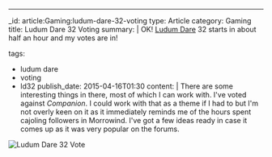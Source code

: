 ---
_id: article:Gaming:ludum-dare-32-voting
type: Article
category: Gaming
title: Ludum Dare 32 Voting
summary: |
  OK! [Ludum Dare][ld] 32 starts in about <time datetime="2015-04-18T02:00">half an hour</time> and my votes are in!

  [ld]: http://www.ludumdare.com/
tags: 
  - ludum dare
  - voting
  - ld32
publish_date: 2015-04-16T01:30
content: |
  There are some interesting things in there, most of which I can work with. I've voted against *Companion*. I could work with that as a theme if I had to but I'm not overly keen on it as it immediately reminds me of the hours spent cajoling followers in Morrowind. I've got a few ideas ready in case it comes up as it was very popular on the forums.

  ![Ludum Dare 32 Vote](/img/ludum-dare-32.png)
